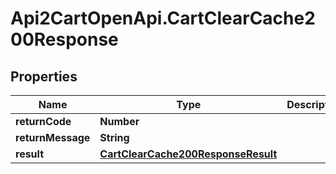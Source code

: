 # Api2CartOpenApi.CartClearCache200Response

## Properties

Name | Type | Description | Notes
------------ | ------------- | ------------- | -------------
**returnCode** | **Number** |  | [optional] 
**returnMessage** | **String** |  | [optional] 
**result** | [**CartClearCache200ResponseResult**](CartClearCache200ResponseResult.md) |  | [optional] 



